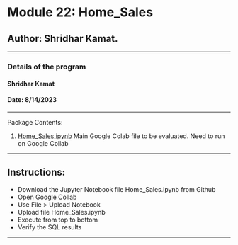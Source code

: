 # Module 22: Home_Sales

## Author: Shridhar Kamat.
<hr>

### Details of the program 
#### Shridhar Kamat
#### Date: 8/14/2023
<hr>
Package Contents:

1. [Home_Sales.ipynb](https://github.com/shriparna/Home_Sales/blob/main/Home_Sales.ipynb) Main Google Colab file to be evaluated. Need to run on Google Collab

<hr>

## Instructions:

- Download the Jupyter Notebook file Home_Sales.ipynb from Github
- Open Google Collab
- Use File > Upload Notebook
- Upload file Home_Sales.ipynb
- Execute from top to bottom
- Verify the SQL results

<hr>